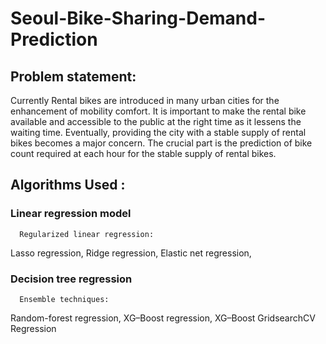 # Seoul-Bike-Sharing-Demand-Prediction
## Problem statement:
Currently Rental bikes are introduced in many urban cities for the enhancement of mobility comfort. It is important to make the rental bike available and accessible to the public at the right time as it lessens the waiting time. Eventually, providing the city with a stable supply of rental bikes becomes a major concern. The crucial part is the prediction of bike count required at each hour for the stable supply of rental bikes.
## Algorithms Used :
### Linear regression model
      Regularized linear regression:
Lasso regression,
Ridge regression,
Elastic net regression,
### Decision tree regression 
      Ensemble techniques:
Random-forest regression, 
XG–Boost regression,
XG–Boost GridsearchCV Regression
